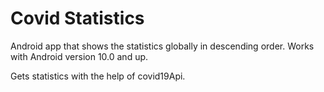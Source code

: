 # Covid Statistics 

Android app that shows the statistics globally in descending order.
Works with Android version 10.0 and up.

Gets statistics with the help of covid19Api.